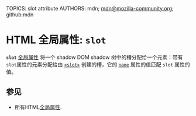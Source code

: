 TOPICS: slot attribute
AUTHORS: mdn; mdn@mozilla-community.org; github:mdn

# HTML 全局属性: `slot`

**`slot`** [全局属性](/zh-hans/webfrontend/HTML_Global_Attributes) 将一个 shadow DOM shadow 树中的槽分配给一个元素：带有
`slot`属性的元素分配给由 [`<slot>`](/zh-hans/webfrontend/<slot>) 创建的槽，它的 [`name`](/zh-hans/webfrontend/name_attribute)
属性的值匹配 `slot` 属性的值。

## 参见

- 所有HTML[全局属性](/zh-hans/webfrontend/HTML_Global_Attributes).
